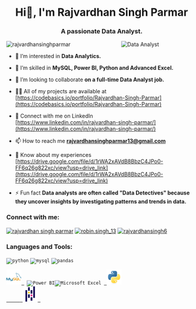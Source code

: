 <h1 align="center">Hi👋, I'm Rajvardhan Singh Parmar</h1>
<h3 align="center">A passionate Data Analyst.</h3>
<img align="right" alt="Data Analyst" width="200" src="https://media.licdn.com/dms/image/D4D22AQGlcO9aIWtWTg/feedshare-shrink_800/0/1684124564545?e=1720051200&v=beta&t=ziS-etpHe5L0ukcCNEphBL1lQNgL6EudwQOBBiYjx8U">

<p align="left"> <img src="https://komarev.com/ghpvc/?username=rajvardhansinghparmar&label=Profile%20views&color=0e75b6&style=flat" alt="rajvardhansinghparmar" /> </p>

- 👀 I’m interested in **Data Analytics.**

- 🌱 I’m skilled in **MySQL, Power BI, Python and Advanced Excel.**

- 💞️ I’m looking to collaborate **on a full-time Data Analyst job.**

- 👨‍💻 All of my projects are available at [https://codebasics.io/portfolio/Rajvardhan-Singh-Parmar](https://codebasics.io/portfolio/Rajvardhan-Singh-Parmar)

- 🤝 Connect with me on LinkedIn [https://www.linkedin.com/in/rajvardhan-singh-parmar/](https://www.linkedin.com/in/rajvardhan-singh-parmar/)

- 📫 How to reach me **rajvardhansinghparmar13@gmail.com**

- 📄 Know about my experiences [https://drive.google.com/file/d/1rWA2xAVdB8BbzC4JPo0-FF6q26g822xc/view?usp=drive_link](https://drive.google.com/file/d/1rWA2xAVdB8BbzC4JPo0-FF6q26g822xc/view?usp=drive_link)

- ⚡ Fun fact **Data analysts are often called "Data Detectives" because they uncover insights by investigating patterns and trends in data.**

<h3 align="left">Connect with me:</h3>
<p align="left">
<a href="https://linkedin.com/in/Rajvardhan Singh Parmar" target="blank"><img align="center" src="https://raw.githubusercontent.com/rahuldkjain/github-profile-readme-generator/master/src/images/icons/Social/linked-in-alt.svg" alt="rajvardhan singh parmar" height="30" width="40" /></a>
<a href="https://instagram.com/robin.singh_13" target="blank"><img align="center" src="https://raw.githubusercontent.com/rahuldkjain/github-profile-readme-generator/master/src/images/icons/Social/instagram.svg" alt="robin.singh_13" height="30" width="40" /></a>
<a href="https://www.hackerrank.com/rajvardhansingh6" target="blank"><img align="center" src="https://raw.githubusercontent.com/rahuldkjain/github-profile-readme-generator/master/src/images/icons/Social/hackerrank.svg" alt="rajvardhansingh6" height="30" width="40" /></a>
</p>

<h3 align="left">Languages and Tools:</h3>
<code><img title="Python" alt="python" width="35px" src="https://cdn.jsdelivr.net/gh/devicons/devicon/icons/python/python-original.svg" /></code>
<code><img title="MySQL" alt="mysql" width="35px" src="https://cdn.jsdelivr.net/gh/devicons/devicon/icons/mysql/mysql-original.svg" /></code>
<code><img title="Pandas" alt="pandas" width="35px" src="https://cdn.jsdelivr.net/gh/devicons/devicon/icons/pandas/pandas-original.svg" /></code>
          



</svg>

<p align="left"> <a href="https://www.mysql.com/" target="_blank" rel="noreferrer"> <code><img src="https://raw.githubusercontent.com/devicons/devicon/master/icons/mysql/mysql-original-wordmark.svg" alt="mysql" width="40" height="40"/> </a> <img src="https://img.icons8.com/color/48/000000/power-bi.png" alt="Power BI" width="40" height="40"/><img src="https://img.icons8.com/color/48/000000/microsoft-excel-2019--v1.png" alt="Microsoft Excel" width="40" height="40"/> <a href="https://www.python.org" target="_blank" rel="noreferrer"> <img src="https://raw.githubusercontent.com/devicons/devicon/master/icons/python/python-original.svg" alt="python" width="40" height="40"/>
     <a href="https://pandas.pydata.org/" target="_blank" rel="noreferrer"> <img src="https://raw.githubusercontent.com/devicons/devicon/2ae2a900d2f041da66e950e4d48052658d850630/icons/pandas/pandas-original.svg" alt="pandas" width="40" height="40"/> </a> </a> </p>
